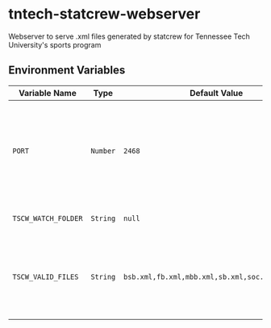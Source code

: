 # tntech-statcrew-webserver

Webserver to serve .xml files generated by statcrew for Tennessee Tech University's sports program

## Environment Variables

| Variable Name       | Type     | Default Value                                   | Description                                                                                    |
| ------------------- | -------- | ----------------------------------------------- | ---------------------------------------------------------------------------------------------- |
| `PORT`              | `Number` | `2468`                                          | The port the web server should run on. _Must be `> 1024` unless running this as admin (don't)_ |
| `TSCW_WATCH_FOLDER` | `String` | `null`                                          | The folder to watch for files in                                                               |
| `TSCW_VALID_FILES`  | `String` | `bsb.xml,fb.xml,mbb.xml,sb.xml,soc.xml,wbb.xml` | A comma (`,`) separated list of valid file names to serve over the web server                  |
